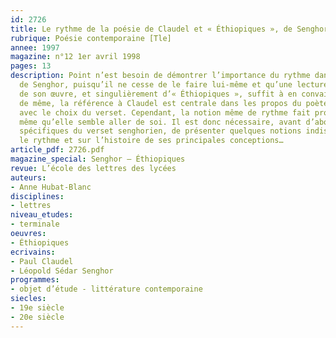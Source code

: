 ```yaml
---
id: 2726
title: Le rythme de la poésie de Claudel et « Éthiopiques », de Senghor
rubrique: Poésie contemporaine [Tle]
annee: 1997
magazine: n°12 1er avril 1998
pages: 13
description: Point n’est besoin de démontrer l’importance du rythme dans la poésie
  de Senghor, puisqu’il ne cesse de le faire lui-même et qu’une lecture, même rapide
  de son œuvre, et singulièrement d’« Éthiopiques », suffit à en convaincre le lecteur ;
  de même, la référence à Claudel est centrale dans les propos du poète et s’impose
  avec le choix du verset. Cependant, la notion même de rythme fait problème, alors
  même qu’elle semble aller de soi. Il est donc nécessaire, avant d’aborder les problèmes
  spécifiques du verset senghorien, de présenter quelques notions indispensables sur
  le rythme et sur l’histoire de ses principales conceptions…
article_pdf: 2726.pdf
magazine_special: Senghor – Éthiopiques
revue: L’école des lettres des lycées
auteurs:
- Anne Hubat-Blanc
disciplines:
- lettres
niveau_etudes:
- terminale
oeuvres:
- Éthiopiques
ecrivains:
- Paul Claudel
- Léopold Sédar Senghor
programmes:
- objet d’étude - littérature contemporaine
siecles:
- 19e siècle
- 20e siècle
---
```

